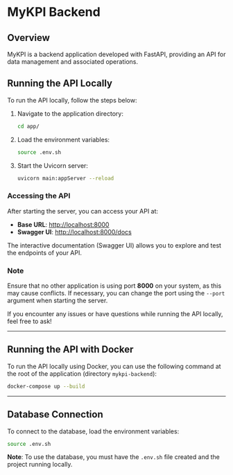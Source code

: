 # MyKPI Backend

## Overview

MyKPI is a backend application developed with FastAPI, providing an API for data management and associated operations.

## Running the API Locally

To run the API locally, follow the steps below:

1. Navigate to the application directory:
   ```bash
   cd app/
   ```

2. Load the environment variables:
   ```bash
   source .env.sh
   ```

3. Start the Uvicorn server:
   ```bash
   uvicorn main:appServer --reload
   ```

### Accessing the API

After starting the server, you can access your API at:
- **Base URL**: [http://localhost:8000](http://localhost:8000)
- **Swagger UI**: [http://localhost:8000/docs](http://localhost:8000/docs)

The interactive documentation (Swagger UI) allows you to explore and test the endpoints of your API.

### Note

Ensure that no other application is using port **8000** on your system, as this may cause conflicts. If necessary, you can change the port using the `--port` argument when starting the server.

If you encounter any issues or have questions while running the API locally, feel free to ask!

---

## Running the API with Docker

To run the API locally using Docker, you can use the following command at the root of the application (directory `mykpi-backend`):

```bash
docker-compose up --build
```

---

## Database Connection

To connect to the database, load the environment variables:

```bash
source .env.sh
```

**Note**: To use the database, you must have the `.env.sh` file created and the project running locally.